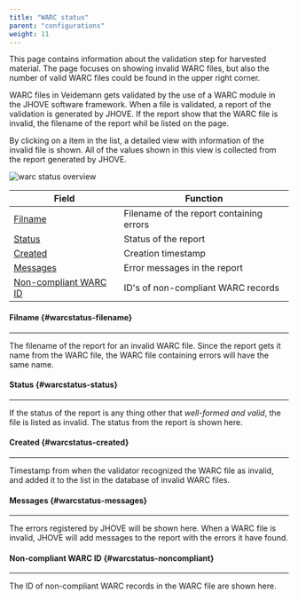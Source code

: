 ```yaml
---
title: "WARC status"
parent: "configurations"
weight: 11
---
```

This page contains information about the validation step for harvested material. The page focuses on showing invalid
WARC files, but also the number of valid WARC files could be found in the upper right corner.

WARC files in Veidemann gets validated by the use of a WARC module in the JHOVE software framework. When a file is validated,
a report of the validation is generated by JHOVE. If the report show that the WARC file is invalid, the filename of the 
report whil be listed on the page. 

By clicking on a  item in the list, a detailed view with information of the invalid file is shown. All of the values shown
in this view is collected from the report generated by JHOVE. 

![warc status overview](/img/warcstatus/veidemann_dashboard_warcstatus_overview.png)

Field                                              | Function
---------------------------------------------------|------------------------------------------------------
[Filname](#warcstatus-filename)                    | Filename of the report containing errors
[Status](#warcstatus-status)                       | Status of the report
[Created](#warcstatus-created)                     | Creation timestamp 
[Messages](#warcstatus-messages)                   | Error messages in the report 
[Non-compliant WARC ID](#warcstatus-noncompliant)  | ID's of non-compliant WARC records


#### Filname {#warcstatus-filename}
------------------------------------
The filename of the report for an invalid WARC file. Since the report gets it name from the WARC file, the WARC file
containing errors will have the same name.

#### Status {#warcstatus-status}
---------------------------------
If the status of the report is any thing other that *well-formed and valid*, the file is listed as invalid. The status 
from the report is shown here.

#### Created {#warcstatus-created}
-------------------------------------
Timestamp from when the validator recognized the WARC file as invalid, and added it to the list in the database of 
invalid WARC files.

#### Messages {#warcstatus-messages}
--------------------------------------
The errors registered by JHOVE will be shown here.
When a WARC file is invalid, JHOVE will add messages to the report with the errors it have found.


#### Non-compliant WARC ID {#warcstatus-noncompliant}
--------------------------------------------------------
The ID of non-compliant WARC records in the WARC file are shown here.
